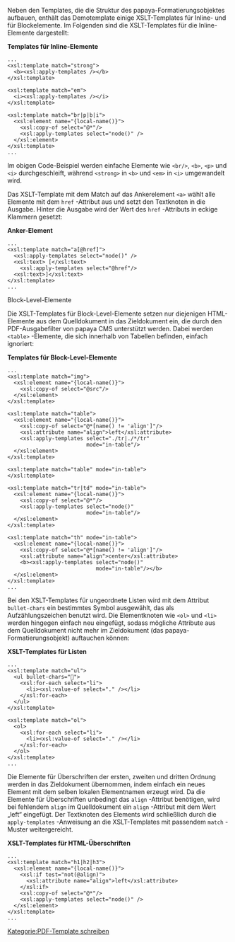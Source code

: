 
Neben den Templates, die die Struktur des papaya-Formatierungsobjektes aufbauen, enthält das Demotemplate einige XSLT-Templates für Inline- und für Blockelemente. Im Folgenden sind die XSLT-Templates für die Inline-Elemente dargestellt:

**Templates für Inline-Elemente**

~~~~ {.xml}
...
<xsl:template match="strong">
  <b><xsl:apply-templates /></b>
</xsl:template>

<xsl:template match="em">
  <i><xsl:apply-templates /></i>
</xsl:template>

<xsl:template match="br|p|b|i">
  <xsl:element name="{local-name()}">
    <xsl:copy-of select="@*"/>
    <xsl:apply-templates select="node()" />
  </xsl:element>
</xsl:template>
...
~~~~

Im obigen Code-Beispiel werden einfache Elemente wie `<br/>`, `<b>`, `<p>` und `<i>` durchgeschleift, während `<strong>` in `<b>` und `<em>` in `<i>` umgewandelt wird.

Das XSLT-Template mit dem Match auf das Ankerelement `<a>` wählt alle Elemente mit dem `href` -Attribut aus und setzt den Textknoten in die Ausgabe. Hinter die Ausgabe wird der Wert des `href` -Attributs in eckige Klammern gesetzt:

**Anker-Element**

~~~~ {.xml}
...
<xsl:template match="a[@href]">
  <xsl:apply-templates select="node()" />
  <xsl:text> [</xsl:text>
    <xsl:apply-templates select="@href"/>
  <xsl:text>]</xsl:text>
</xsl:template>
...
~~~~

Block-Level-Elemente

Die XSLT-Templates für Block-Level-Elemente setzen nur diejenigen HTML-Elemente aus dem Quelldokument in das Zieldokument ein, die durch den PDF-Ausgabefilter von papaya CMS unterstützt werden. Dabei werden `<table>` -Elemente, die sich innerhalb von Tabellen befinden, einfach ignoriert:

**Templates für Block-Level-Elemente**

~~~~ {.xml}
...
<xsl:template match="img">
  <xsl:element name="{local-name()}">
    <xsl:copy-of select="@src"/>
  </xsl:element>
</xsl:template>

<xsl:template match="table">
  <xsl:element name="{local-name()}">
    <xsl:copy-of select="@*[name() != 'align']"/>
    <xsl:attribute name="align">left</xsl:attribute>
    <xsl:apply-templates select="./tr|./*/tr"
                         mode="in-table"/>
  </xsl:element>
</xsl:template>

<xsl:template match="table" mode="in-table">
</xsl:template>

<xsl:template match="tr|td" mode="in-table">
  <xsl:element name="{local-name()}">
    <xsl:copy-of select="@*"/>
    <xsl:apply-templates select="node()"
                         mode="in-table"/>
  </xsl:element>
</xsl:template>

<xsl:template match="th" mode="in-table">
  <xsl:element name="{local-name()}">
    <xsl:copy-of select="@*[name() != 'align']"/>
    <xsl:attribute name="align">center</xsl:attribute>
    <b><xsl:apply-templates select="node()"
                            mode="in-table"/></b>
  </xsl:element>
</xsl:template>
...
~~~~

Bei den XSLT-Templates für ungeordnete Listen wird mit dem Attribut `bullet-chars` ein bestimmtes Symbol ausgewählt, das als Aufzählungszeichen benutzt wird. Die Elementknoten wie `<ol>` und `<li>` werden hingegen einfach neu eingefügt, sodass mögliche Attribute aus dem Quelldokument nicht mehr im Zieldokument (das papaya-Formatierungsobjekt) auftauchen können:

**XSLT-Templates für Listen**

~~~~ {.xml}
...
<xsl:template match="ul">
  <ul bullet-chars="">
    <xsl:for-each select="li">
      <li><xsl:value-of select="." /></li>
    </xsl:for-each>
  </ul>
</xsl:template>

<xsl:template match="ol">
  <ol>
    <xsl:for-each select="li">
      <li><xsl:value-of select="." /></li>
    </xsl:for-each>
  </ol>
</xsl:template>
...
~~~~

Die Elemente für Überschriften der ersten, zweiten und dritten Ordnung werden in das Zieldokument übernommen, indem einfach ein neues Element mit dem selben lokalen Elementnamen erzeugt wird. Da die Elemente für Überschriften unbedingt das `align` -Attribut benötigen, wird bei fehlendem `align` im Quelldokument ein `align` -Attribut mit dem Wert „left“ eingefügt. Der Textknoten des Elements wird schließlich durch die `apply-templates` -Anweisung an die XSLT-Templates mit passendem `match` -Muster weitergereicht.

**XSLT-Templates für HTML-Überschriften**

~~~~ {.xml}
...
<xsl:template match="h1|h2|h3">
  <xsl:element name="{local-name()}">
    <xsl:if test="not(@align)">
      <xsl:attribute name="align">left</xsl:attribute>
    </xsl:if>
    <xsl:copy-of select="@*"/>
    <xsl:apply-templates select="node()" />
  </xsl:element>
</xsl:template>
...
~~~~

[Kategorie:PDF-Template schreiben](../export_de/Kategorie:PDF-Template_schreiben.md)